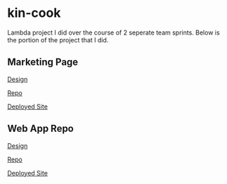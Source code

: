 # kin-cook
Lambda project I did over the course of 2 seperate team sprints. Below is the portion of the project that I did. 

## Marketing Page 
[Design](https://www.figma.com/file/O81Ip5TksgFjtnm9n77cgi/Kin-Cook-(Rough-Draft)?node-id=1%3A260)

[Repo](https://github.com/isaac-gorman/marketing-page)

[Deployed Site](https://bw1-marketing-page.now.sh/)



## Web App Repo
[Design](https://www.figma.com/file/dBBWfaro6Lwfonklowheau/kin-cook-web-app?node-id=0%3A1)

[Repo](https://github.com/secret-family-recipes-bwft/front-end/tree/isaac-gorman)

[Deployed Site](https://front-end-ebon.vercel.app/)
